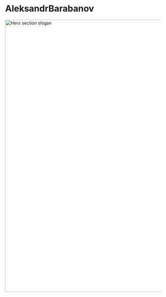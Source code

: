 # AleksandrBarabanov
<img src="(https://github.com/Aleksandr-Barabanov-DE/AleksandrBarabanov/blob/main/hero-section.jpg)" alt="Hero section slogan" width="880"/>
